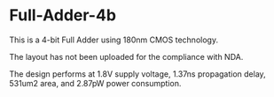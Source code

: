 # Full-Adder-4b
This is a 4-bit Full Adder using 180nm CMOS technology.

The layout has not been uploaded for the compliance with NDA.

The design performs at 1.8V supply voltage, 1.37ns propagation delay, 531um2 area, and 2.87pW power consumption.


